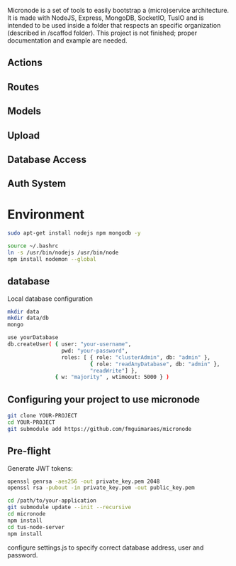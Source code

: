 Micronode is a set of tools to easily bootstrap a (micro)service architecture. It is made with NodeJS, Express, MongoDB, SocketIO, TusIO and is intended to be used inside a folder that respects an specific organization (described in /scaffod folder). This project is not finished; proper documentation and example are needed. 

## Actions
## Routes
## Models
## Upload
## Database Access
## Auth System

# Environment
```bash
sudo apt-get install nodejs npm mongodb -y

```
```bash
source ~/.bashrc
ln -s /usr/bin/nodejs /usr/bin/node 
npm install nodemon --global
``` 


## database
Local database configuration
```bash
mkdir data
mkdir data/db
mongo

use yourDatabase
db.createUser( { user: "your-username",
                 pwd: "your-password",
                 roles: [ { role: "clusterAdmin", db: "admin" },
                          { role: "readAnyDatabase", db: "admin" },
                          "readWrite"] },
               { w: "majority" , wtimeout: 5000 } )
```

## Configuring your project to use micronode

```bash
git clone YOUR-PROJECT
cd YOUR-PROJECT
git submodule add https://github.com/fmguimaraes/micronode
```
## Pre-flight
Generate JWT tokens:
```bash
openssl genrsa -aes256 -out private_key.pem 2048
openssl rsa -pubout -in private_key.pem -out public_key.pem
```
```bash
cd /path/to/your-application
git submodule update --init --recursive 
cd micronode
npm install
cd tus-node-server
npm install
```

configure settings.js to specify correct database address, user and password.
